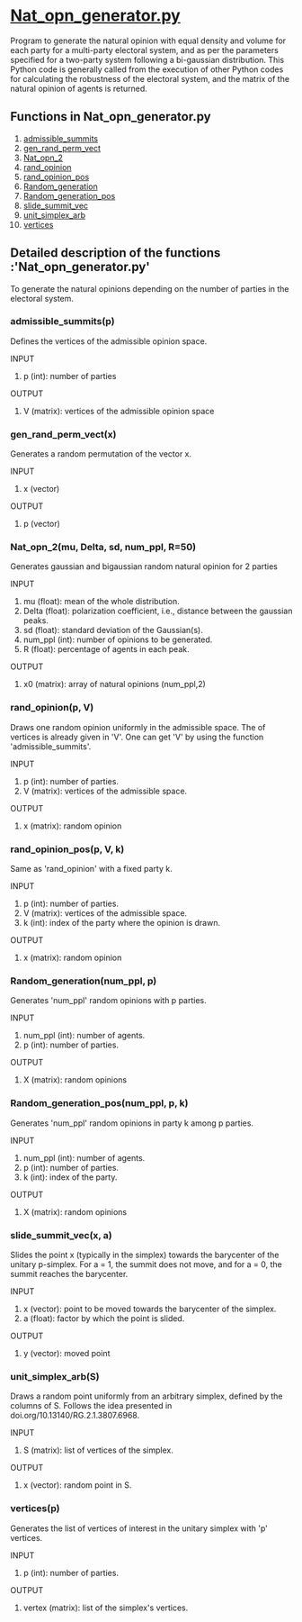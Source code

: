 # [Nat_opn_generator.py](#Nat_opn_generator)

Program to generate the natural opinion with equal density and volume for each party for a multi-party electoral system, and as per the parameters specified for a two-party system following a bi-gaussian distribution. This Python code is generally called from the execution of other Python codes for calculating the robustness of the electoral system, and the matrix of the natural opinion of agents is returned.

## Functions in Nat_opn_generator.py
1. [admissible_summits](#admissible-summits)
3. [gen_rand_perm_vect](#gen-rand-perm-vect)
4. [Nat_opn_2](#Nat-opn-2)
5. [rand_opinion](#rand-opinion)
6. [rand_opinion_pos](#rand-opinion-pos)
7. [Random_generation](#random-generation)
8. [Random_generation_pos](#random-genertaion-pos)
9. [slide_summit_vec](#slide-summit-vec)
10. [unit_simplex_arb](#unit-simplex-arb)
11. [vertices](#vertices)
    

<a id="Nat_opn_generator"></a>
## Detailed description of the functions :'Nat_opn_generator.py'
To generate the natural opinions depending on the number of parties in the electoral system.

<a id="admissible-summits"></a>
### admissible_summits(p)
Defines the vertices of the admissible opinion space.

INPUT
1. p (int): number of parties
   
OUTPUT
1. V (matrix): vertices of the admissible opinion space

<a id="gen-rand-perm-vect"></a>
### gen_rand_perm_vect(x)
Generates a random permutation of the vector x.

INPUT
1. x (vector)
   
OUTPUT
1. p (vector)

<a id="Nat-opn-2"></a>
### Nat_opn_2(mu, Delta, sd, num_ppl, R=50)
Generates gaussian and bigaussian random natural opinion for 2 parties

INPUT
1. mu (float): mean of the whole distribution.
2. Delta (float): polarization coefficient, i.e., distance between the gaussian peaks.
3. sd (float): standard deviation of the Gaussian(s).
4. num_ppl (int): number of opinions to be generated.
5. R (float): percentage of agents in each peak.
   
OUTPUT
1. x0 (matrix): array of natural opinions (num_ppl,2)

<a id="rand-opinion"></a>
### rand_opinion(p, V)
Draws one random opinion uniformly in the admissible space. The of vertices is already given in 'V'. One can get 'V' by using the function 'admissible_summits'. 

INPUT

1. p (int): number of parties.
2. V (matrix): vertices of the admissible space.
   
OUTPUT

1. x (matrix): random opinion

<a id="rand-opinion-pos"></a>
### rand_opinion_pos(p, V, k)
Same as 'rand_opinion' with a fixed party k.

INPUT

1. p (int): number of parties.
2. V (matrix): vertices of the admissible space.
3. k (int): index of the party where the opinion is drawn.

OUTPUT
1. x (matrix): random opinion
   
<a id="random-generation"></a>
### Random_generation(num_ppl, p)
Generates 'num_ppl' random opinions with p parties.

INPUT
1. num_ppl (int): number of agents.
2. p (int): number of parties.
   
OUTPUT

1. X (matrix): random opinions

<a id="random-genertaion-pos"></a>
### Random_generation_pos(num_ppl, p, k)
Generates 'num_ppl' random opinions in party k among p parties.

INPUT
1. num_ppl (int): number of agents.
2. p (int): number of parties.
3. k (int): index of the party.
   
OUTPUT
1. X (matrix): random opinions

<a id="slide-summit-vec"></a>
### slide_summit_vec(x, a)
Slides the point x (typically in the simplex) towards the barycenter of the unitary p-simplex. For a = 1, the summit does not move, and for a = 0, the summit reaches the barycenter.

INPUT

1. x (vector): point to be moved towards the barycenter of the simplex.
2. a (float): factor by which the point is slided.
   
OUTPUT

1. y (vector): moved point

<a id="unit-simplex-arb"></a>
### unit_simplex_arb(S)
Draws a random point uniformly from an arbitrary simplex, defined by the columns of S. Follows the idea presented in doi.org/10.13140/RG.2.1.3807.6968.

INPUT

1. S (matrix): list of vertices of the simplex.
   
OUTPUT

1. x (vector): random point in S.

<a id="vertices"></a>
### vertices(p)
Generates the list of vertices of interest in the unitary simplex with 'p' vertices.

INPUT
1. p (int): number of parties.

OUTPUT
1. vertex (matrix): list of the simplex's vertices.
